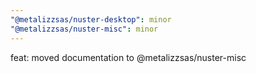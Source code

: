 ```yaml
---
"@metalizzsas/nuster-desktop": minor
"@metalizzsas/nuster-misc": minor
---
```


feat: moved documentation to @metalizzsas/nuster-misc
